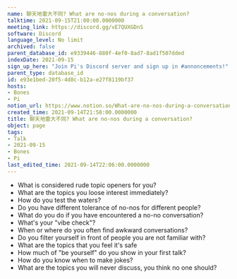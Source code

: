 ```yaml
---
name: 聊天地雷大不同? What are no-nos during a conversation?
talktime: 2021-09-15T21:00:00.0000000
meeting_link: https://discord.gg/vE7QUXGDnS
software: Discord
language_level: No limit
archived: false
parent_database_id: e9339446-880f-4ef0-8ad7-8ad1f507dded
indexDate: 2021-09-15
sign_up_here: "Join Pi's Discord server and sign up in #annoncements!"
parent_type: database_id
id: e93e1bed-20f5-4d8c-b12a-e27f8119bf37
hosts:
- Bones
- Pi
notion_url: https://www.notion.so/What-are-no-nos-during-a-conversation-e93e1bed20f54d8cb12ae27f8119bf37
created_time: 2021-09-14T21:58:00.0000000
title: 聊天地雷大不同? What are no-nos during a conversation?
object: page
tags:
- Talk
- 2021-09-15
- Bones
- Pi
last_edited_time: 2021-09-14T22:06:00.0000000
---
```



   - What is considered rude topic openers for you?
   - What are the topics you loose interest immediately?
   - How do you test the waters?
   - Do you have different tolerance of no-nos for different people?
   - What do you do if you have encountered a no-no conversation? 
   - What's your "vibe check"?
   - When or where do you often find awkward conversations?
   - Do you filter yourself in front of people you are not familiar with?
   - What are the topics that you feel it's safe
   - How much of "be yourself" do you show in your first talk?
   - How do you know when to make jokes?
   - What are the topics you will never discuss, you think no one should?









